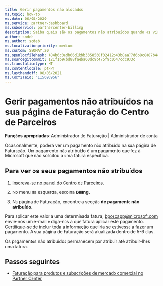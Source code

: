 ```yaml
---
title: Gerir pagamentos não alocados
ms.topic: how-to
ms.date: 06/08/2020
ms.service: partner-dashboard
ms.subservice: partnercenter-billing
description: Saiba quais são os pagamentos não atribuídos quando os vir na sua página de Faturação do Centro de Parceiros. Saiba também como aplicá-las nas suas faturas.
author: sodeb
ms.author: sodeb
ms.localizationpriority: medium
ms.custom: SEOMAY.20
ms.openlocfilehash: 484b6c3adb66d1bbb3358568f32412b43b8aa77d6b8c8887b4c874c2812d233d
ms.sourcegitcommit: 121f1b9cbd88faeba60dc9b475f9c0647cdc933c
ms.translationtype: MT
ms.contentlocale: pt-PT
ms.lasthandoff: 08/06/2021
ms.locfileid: "115695956"
---
```

# <a name="manage-unallocated-payments-on-your-partner-center-billing-page"></a>Gerir pagamentos não atribuídos na sua página de Faturação do Centro de Parceiros

**Funções apropriadas**: Administrador de Faturação | Administrador de conta

Ocasionalmente, poderá ver um pagamento não atribuído na sua página de Faturação. Um pagamento não atribuído é um pagamento que fez à Microsoft que não solicitou a uma fatura específica.

## <a name="to-view-your-unallocated-payments"></a>Para ver os seus pagamentos não atribuídos

1. [Inscreva-se no painel do Centro de Parceiros.](https://partner.microsoft.com/dashboard/home)

2. No menu da esquerda, escolha **Billing.**

3. Na página de Faturação, encontre a secção **de pagamento não atribuído.** 

Para aplicar este valor a uma determinada fatura, bposcapp@microsoft.com envie-nos um e-mail e diga-nos a que fatura aplicar este pagamento. Certifique-se de incluir toda a informação que iria se estivesse a fazer um pagamento. A sua página de Faturação será atualizada dentro de 5-6 dias. 

Os pagamentos não atribuídos permanecem por atribuir até atribuir-lhes uma fatura. 

## <a name="next-steps"></a>Passos seguintes

- [Faturação para produtos e subscrições de mercado comercial no Partner Center](csp-commercial-marketplace-billing.md)